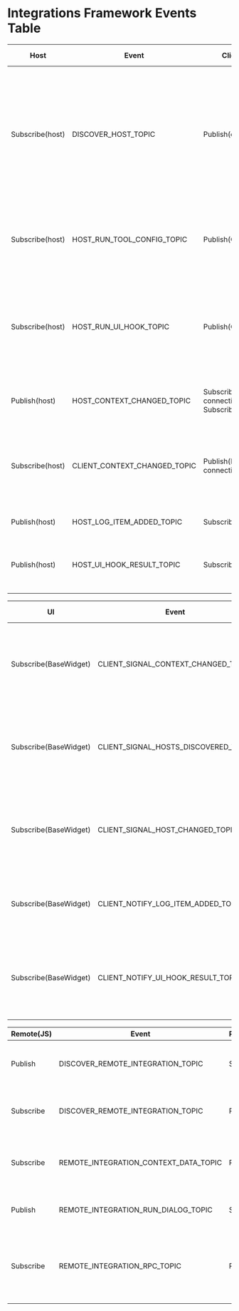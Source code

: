 # Integrations Framework Events Table
| Host                                        | Event                        | Client                                           | Event Description                                                                                                                                                               |
|---------------------------------------------|------------------------------|--------------------------------------------------|---------------------------------------------------------------------------------------------------------------------------------------------------------------------------------|
| Subscribe(host)                             | DISCOVER_HOST_TOPIC          | Publish(client)                                  | The client publish an event and waits for a reply in host, can't do it the other way around because host is initialized first and we can't have a list of all published events. |
| Subscribe(host)                             | HOST_RUN_TOOL_CONFIG_TOPIC   | Publish(Client)                                  | Client emits this event to tell the host to run the provided tool config, on behalf of the client.                                                                              |
| Subscribe(host)                             | HOST_RUN_UI_HOOK_TOPIC       | Publish(Client)                                  | Client emits this event to tell the host to run the ui_hook method of the provided plugin config, on behalf of the client.                                                      |
| Publish(host)                               | HOST_CONTEXT_CHANGED_TOPIC   | Subscribe(Host connection)<br/>Subscribe(client) | Event emitted every time host changes the context                                                                                                                               |
| Subscribe(host)                             | CLIENT_CONTEXT_CHANGED_TOPIC | Publish(Host connection)                         | Context has been changed in the client side, needs to communicate this to the host.                                                                                             |
| Publish(host)                               | HOST_LOG_ITEM_ADDED_TOPIC    | Subscribe(client)                                | New log item has been added                                                                                                                                                     |
| Publish(host)                               | HOST_UI_HOOK_RESULT_TOPIC    | Subscribe(client)                                | New UI_HOOK result received from host to client.                                                                                                                                |

| UI                              | Event                                | Client          | Event Description                                                                      |
|---------------------------------|--------------------------------------|-----------------|----------------------------------------------------------------------------------------|
| Subscribe(BaseWidget)           | CLIENT_SIGNAL_CONTEXT_CHANGED_TOPIC  | Publish(client) | Context has been changed, this is just a signal, no data is emitted, needs client_id.  |
| Subscribe(BaseWidget)           | CLIENT_SIGNAL_HOSTS_DISCOVERED_TOPIC | Publish(client) | Hosts has been discovered, this is just a signal, no data is emitted, needs client_id. |
| Subscribe(BaseWidget)           | CLIENT_SIGNAL_HOST_CHANGED_TOPIC     | Publish(client) | Host has been changed, this is just a signal, no data is emitted, needs client_id.     |
| Subscribe(BaseWidget)           | CLIENT_NOTIFY_LOG_ITEM_ADDED_TOPIC   | Publish(client) | LOG item added in the host, and client send the log item to the UI.                    |
| Subscribe(BaseWidget)           | CLIENT_NOTIFY_UI_HOOK_RESULT_TOPIC   | Publish(client) | ui_hook method result received in the host, and client forward the result to the UI.   |

| Remote(JS) | Event                                 | RemoteConnection/Python | Event Description                                                                                                  |
|------------|---------------------------------------|-------------------------|--------------------------------------------------------------------------------------------------------------------|
| Publish    | DISCOVER_REMOTE_INTEGRATION_TOPIC     | Subscribe               | Remote integration<>Python communication; Discovery and alive check                                                |
| Subscribe  | DISCOVER_REMOTE_INTEGRATION_TOPIC     | Publish                 | Remote integration<>Python communication; Discovery and alive check                                                |
| Subscribe  | REMOTE_INTEGRATION_CONTEXT_DATA_TOPIC | Publish                 | Remote integration<>Python communication; Provide context data to JS integration                                   |
| Publish    | REMOTE_INTEGRATION_RUN_DIALOG_TOPIC   | Subscribe               | Remote integration<>Python communication; Launch tool                                                              |
| Subscribe  | REMOTE_INTEGRATION_RPC_TOPIC          | Publish                 | Remote integration<>Python communication; Remote integration<>Python communication; Run JS function with arguments |




